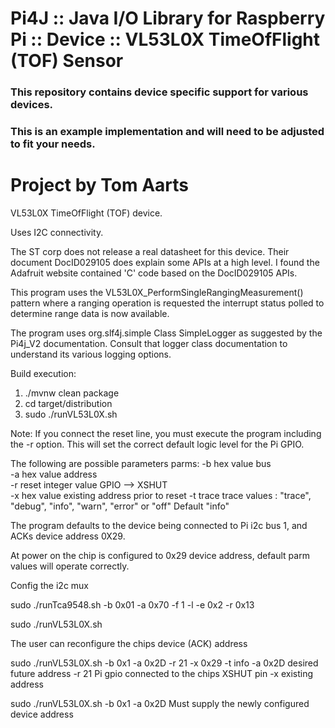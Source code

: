 Pi4J :: Java I/O Library for Raspberry Pi :: Device :: VL53L0X TimeOfFlight (TOF) Sensor
==========================================================================

### This repository contains device specific support for various devices.

### This is an example implementation and will need to be adjusted to fit your needs.

Project by Tom Aarts
==========================================================================

VL53L0X TimeOfFlight (TOF) device.

Uses I2C connectivity.

The ST corp does not release a real datasheet for this device. Their document DocID029105 does explain some APIs at a
high level. I found the Adafruit website contained 'C' code based on the DocID029105 APIs.

This program uses the VL53L0X_PerformSingleRangingMeasurement() pattern where a ranging operation is requested the
interrupt status polled to determine range data is now available.

The program uses org.slf4j.simple Class SimpleLogger as suggested by the Pi4j_V2 documentation. Consult that logger
class documentation to understand its various logging options.

Build execution:

1. ./mvnw clean package
2. cd target/distribution
3. sudo ./runVL53L0X.sh

Note: If you connect the reset line, you must execute the program including the -r option. This will set the correct
default logic level for the Pi GPIO.

The following are possible parameters parms: -b hex value bus   
-a hex value address  
-r reset integer value GPIO --> XSHUT    
-x hex value existing address prior to reset -t trace trace values : "trace", "debug", "info", "warn", "error" or "off"
Default "info"

The program defaults to the device being connected to Pi i2c bus 1, and ACKs device address 0X29.

At power on the chip is configured to 0x29 device address, default parm values will operate correctly.

Config the i2c mux

sudo ./runTca9548.sh -b 0x01 -a 0x70 -f 1 -l -e 0x2 -r 0x13

sudo ./runVL53L0X.sh

The user can reconfigure the chips device (ACK) address

sudo ./runVL53L0X.sh -b 0x1 -a 0x2D -r 21 -x 0x29 -t info
-a 0x2D desired future address -r 21 Pi gpio connected to the chips XSHUT pin -x existing address

sudo ./runVL53L0X.sh -b 0x1 -a 0x2D Must supply the newly configured device address